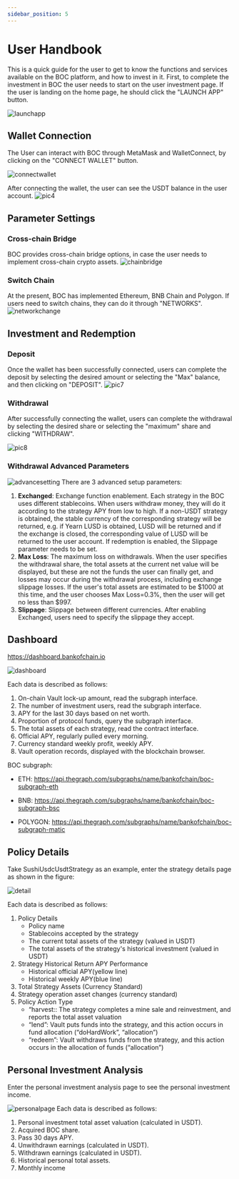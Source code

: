 ```yaml
---
sidebar_position: 5
---
```


# User Handbook

This is a quick guide for the user to get to know the functions and services available on the BOC platform, and how to invest in it.
First, to complete the investment in BOC the user needs to start on the user investment page. If the user is landing on the home page, he should click the "LAUNCH APP" button.

![launchapp](/images/launchapp.png)

## Wallet Connection

The User can interact with BOC through MetaMask and WalletConnect, by clicking on the "CONNECT WALLET" button.

![connectwallet](/images/connectwallet.png)

After connecting the wallet, the user can see the USDT balance in the user account.
![pic4](/images/pic-4.png)

## Parameter Settings

### Cross-chain Bridge

BOC provides cross-chain bridge options, in case the user needs to implement cross-chain crypto assets.
![chainbridge](/images/chainbridge.png)

### Switch Chain

At the present, BOC has implemented Ethereum, BNB Chain and Polygon. If users need to switch chains, they can do it through "NETWORKS".
![networkchange](/images/networkchange.png)

## Investment and Redemption

### Deposit

 Once the wallet has been successfully connected, users can complete the deposit by selecting the desired amount or selecting the "Max" balance, and then clicking on "DEPOSIT".
![pic7](/images/pic-7.png)

### Withdrawal

After successfully connecting the wallet, users can complete the withdrawal by selecting the desired share or selecting the "maximum" share and clicking "WITHDRAW".

![pic8](/images/pic-8.png)

### Withdrawal Advanced Parameters

![advancesetting](/images/advancesetting.png)
There are 3 advanced setup parameters:

1. **Exchanged**: Exchange function enablement. Each strategy in the BOC uses different stablecoins. When users withdraw money, they will do it according to the strategy APY from low to high. If a non-USDT strategy is obtained, the stable currency of the corresponding strategy will be returned, e.g. if Yearn LUSD is obtained, LUSD will be returned and if the exchange is closed, the corresponding value of LUSD will be returned to the user account. If redemption is enabled, the Slippage parameter needs to be set.
2. **Max Loss**: The maximum loss on withdrawals. When the user specifies the withdrawal share, the total assets at the current net value will be displayed, but these are not the funds the user can finally get, and losses may occur during the withdrawal process, including exchange slippage losses. If the user's total assets are estimated to be $1000 at this time, and the user chooses Max Loss=0.3%, then the user will get no less than $997.
3. **Slippage**: Slippage between different currencies. After enabling Exchanged, users need to specify the slippage they accept.

## Dashboard

<https://dashboard.bankofchain.io>

![dashboard](/images/dashboard.jpg)

Each data is described as follows:

1. On-chain Vault lock-up amount, read the subgraph interface.
2. The number of investment users, read the subgraph interface.
3. APY for the last 30 days based on net worth.
4. Proportion of protocol funds, query the subgraph interface.
5. The total assets of each strategy, read the contract interface.
6. Official APY, regularly pulled every morning.
7. Currency standard weekly profit, weekly APY.
8. Vault operation records, displayed with the blockchain browser.

BOC subgraph:

- ETH: <https://api.thegraph.com/subgraphs/name/bankofchain/boc-subgraph-eth>

- BNB: <https://api.thegraph.com/subgraphs/name/bankofchain/boc-subgraph-bsc>

- POLYGON: <https://api.thegraph.com/subgraphs/name/bankofchain/boc-subgraph-matic>

## Policy Details

Take SushiUsdcUsdtStrategy as an example, enter the strategy details page as shown in the figure:

![detail](/images/detail.jpg)

Each data is described as follows:

1. Policy Details
      - Policy name
      - Stablecoins accepted by the strategy
      - The current total assets of the strategy (valued in USDT)
      - The total assets of the strategy's historical investment (valued in USDT)
2. Strategy Historical Return APY Performance
      - Historical official APY(yellow line)
      - Historical weekly APY(blue line)
3. Total Strategy Assets (Currency Standard)
4. Strategy operation asset changes (currency standard)
5. Policy Action Type
      - “harvest:: The strategy completes a mine sale and reinvestment, and reports the total asset valuation
      - “lend”: Vault puts funds into the strategy, and this action occurs in fund allocation (“doHardWork”, “allocation”)
      - “redeem”: Vault withdraws funds from the strategy, and this action occurs in the allocation of funds (“allocation”)

## Personal Investment Analysis

Enter the personal investment analysis page to see the personal investment income.

![personalpage](/images/personalpage.jpg)
Each data is described as follows:

1. Personal investment total asset valuation (calculated in USDT).
2. Acquired BOC share.
3. Pass 30 days APY.
4. Unwithdrawn earnings (calculated in USDT).
5. Withdrawn earnings (calculated in USDT).
6. Historical personal total assets.
7. Monthly income

